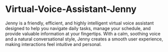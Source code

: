 # Virtual-Voice-Assistant-Jenny
Jenny is a friendly, efficient, and highly intelligent virtual voice assistant designed to help you navigate daily tasks, manage your schedule, and provide valuable information at your fingertips. With a calm, soothing voice and a natural conversational style, Jenny creates a smooth user experience, making interactions feel intuitive and personal.
